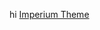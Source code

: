 hi
[Imperium Theme](https://raw.githubusercontent.com/donfushii/Vencord-Things/main/Themes/Imperium/BetterInvites.css)
